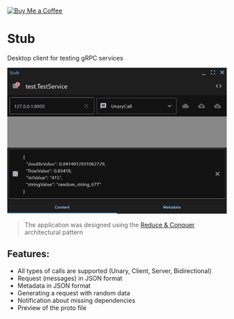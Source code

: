 [![Buy Me a Coffee](https://img.buymeacoffee.com/button-api/?text=Buy%20me%20a%20coffee&emoji=☕&slug=numq&button_colour=17517e&font_colour=ffffff&font_family=Inter&outline_colour=000000&coffee_colour=FFDD00)](https://coff.ee/numq)

# Stub

Desktop client for testing gRPC services

![Preview](./media/preview.png)

> The application was designed using the [Reduce & Conquer](https://github.com/numq/reduce-and-conquer) architectural
> pattern

## Features:

- All types of calls are supported (Unary, Client, Server, Bidirectional)
- Request (messages) in JSON format
- Metadata in JSON format
- Generating a request with random data
- Notification about missing dependencies
- Preview of the proto file